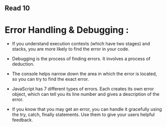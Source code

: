 ## Read 10

# Error Handling & Debugging :

* If you understand execution contexts (which have two
stages) and stacks, you are more likely to find the error
in your code. 

* Debugging is the process of finding errors. It involves a
process of deduction. 

* The console helps narrow down the area in which the
error is located, so you can try to find the exact error. 

* JavaScript has 7 different types of errors. Each creates
its own error object, which can tell you its line number
and gives a description of the error. 

* If you know that you may get an error, you can handle
it gracefully using the try, catch, finally statements.
Use them to give your users helpful feedback. 
